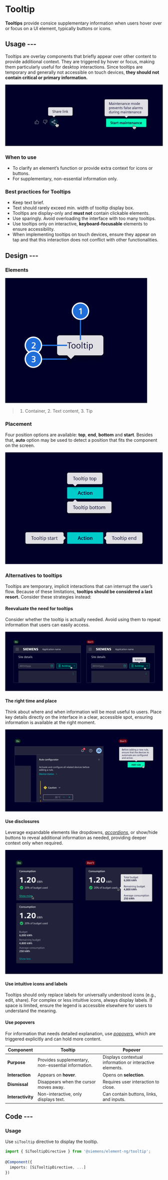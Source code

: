 # Tooltip

**Tooltips** provide consice supplementary information when users hover over or focus
on a UI element, typically buttons or icons.

## Usage ---

Tooltips are overlay components that briefly appear over other content to provide additional context. They are triggered by hover or focus, making them particularly useful for desktop interactions.
Since tooltips are temporary and generally not accessible on touch devices,
**they should not contain critical or primary information.**

![Tooltip](images/tooltip.png)

### When to use

- To clarify an element’s function or provide extra context for icons or buttons.
- For supplementary, non-essential information only.

### Best practices for Tooltips

- Keep text brief.
- Text should rarely exceed min. width of tooltip display box.
- Tooltips are display-only and **must not** contain clickable elements.
- Use sparingly. Avoid overloading the interface with too many tooltips.
- Use tooltips only on interactive, **keyboard-focusable** elements to ensure accessibility.
- When implementing tooltips on touch devices, ensure they appear on tap and that this interaction
  does not conflict with other functionalities.

## Design ---

### Elements

![Tooltip elements](images/tooltip-elements.png)

> 1. Container, 2. Text content, 3. Tip

### Placement

Four position options are available: **top**, **end**, **bottom** and **start**. Besides that,
**auto** option may be used to detect a position that fits the component on the screen.

![Tooltip placement](images/tooltip-placement.png)

### Alternatives to tooltips

Tooltips are temporary, implicit interactions that can interrupt the user’s flow. Because of these limitations, **tooltips should be considered a last resort.**
Consider these strategies instead:

#### Reevaluate the need for tooltips

Consider whether the tooltip is actually needed.
Avoid using them to repeat information that users can easily access.

![Tooltip alternative - revaluate](images/tooltip-revaluate.png)

#### The right time and place

Think about where and when information will be most useful to users.
Place key details directly on the interface in a clear, accessible spot,
ensuring information is available at the right moment.

![Tooltip alternative - information location](images/tooltip-information-location.png)

#### Use disclosures

Leverage expandable elements like dropdowns, [*accordions*](../layout-navigation/accordion.md),
or show/hide buttons to reveal additional information as needed, providing deeper context only when required.

![Tooltip alternative - disclosure](images/tooltip-disclosure.png)

#### Use intuitive icons and labels

Tooltips should only replace labels for universally understood icons (e.g., edit, share).
For complex or less intuitive icons, always display labels.
If space is limited, ensure the legend is accessible elsewhere for users to understand the meaning.

#### Use popovers

For information that needs detailed explanation, use [*popovers*](../status-notifications/popover.md), which are triggered explicitly and can hold more content.

| Component         | Tooltip                                            | Popover                                                  |
|-------------------|----------------------------------------------------|----------------------------------------------------------|
| **Purpose**       | Provides supplementary, non-essential information. | Displays contextual information or interactive elements. |
| **Interaction**   | Appears on **hover**.                              | Opens on **selection**.                                  |
| **Dismissal**     | Disappears when the cursor moves away.             | Requires user interaction to close.                      |
| **Interactivity** | Non-interactive, only displays text.               | Can contain buttons, links, and inputs.                  |

## Code ---

### Usage

Use `siTooltip` directive to display the tooltip.

```ts
import { SiTooltipDirective } from '@siemens/element-ng/tooltip';

@Component({
  imports: [SiTooltipDirective, ...]
})
```

<si-docs-component example="si-tooltip/si-tooltip"></si-docs-component>

<si-docs-api directive="SiTooltipDirective"></si-docs-api>

<si-docs-types></si-docs-types>
